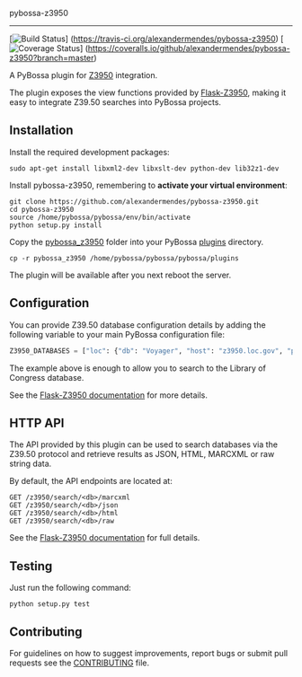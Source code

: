 pybossa-z3950
*************

[![Build Status](https://travis-ci.org/alexandermendes/pybossa-z3950.svg?branch=master)]
(https://travis-ci.org/alexandermendes/pybossa-z3950)
[![Coverage Status](https://coveralls.io/repos/alexandermendes/pybossa-z3950/badge.svg)]
(https://coveralls.io/github/alexandermendes/pybossa-z3950?branch=master)

A PyBossa plugin for [Z3950](https://en.wikipedia.org/wiki/Z39.50) integration.

The plugin exposes the view functions provided by
[Flask-Z3950](https://github.com/alexandermendes/Flask-Z3950), making it easy to
integrate Z39.50 searches into PyBossa projects.


## Installation

Install the required development packages:

``` Console
sudo apt-get install libxml2-dev libxslt-dev python-dev lib32z1-dev
```

Install pybossa-z3950, remembering to **activate your virtual environment**:

``` Console
git clone https://github.com/alexandermendes/pybossa-z3950.git
cd pybossa-z3950
source /home/pybossa/pybossa/env/bin/activate
python setup.py install
```

Copy the [pybossa_z3950](pybossa_z3950) folder into your PyBossa
[plugins](https://github.com/PyBossa/pybossa/tree/master/pybossa/plugins) directory.

``` Console
cp -r pybossa_z3950 /home/pybossa/pybossa/pybossa/plugins
```

The plugin will be available after you next reboot the server.


## Configuration

You can provide Z39.50 database configuration details by adding the following
variable to your main PyBossa configuration file:

``` Python
Z3950_DATABASES = ["loc": {"db": "Voyager", "host": "z3950.loc.gov", "port": 7090}]
```

The example above is enough to allow you to search to the Library of Congress
database.

See the [Flask-Z3950 documentation](https://pythonhosted.org/Flask-Z3950/#configuration)
for more details.


## HTTP API

The API provided by this plugin can be used to search databases via the Z39.50 protocol and
retrieve results as JSON, HTML, MARCXML or raw string data.

By default, the API endpoints are located at:

``` HTTP
GET /z3950/search/<db>/marcxml
GET /z3950/search/<db>/json
GET /z3950/search/<db>/html
GET /z3950/search/<db>/raw
```

See the [Flask-Z3950 documentation](https://pythonhosted.org/Flask-Z3950/#http-api)
for full details.


## Testing

Just run the following command:

``` Console
python setup.py test
```


## Contributing

For guidelines on how to suggest improvements, report bugs or submit pull
requests see the
[CONTRIBUTING](https://github.com/alexandermendes/Flask-Z3950/blob/master/CONTRIBUTING.md) file.
